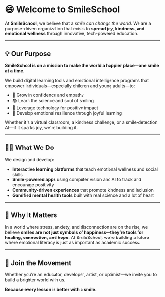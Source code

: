 # 😄 Welcome to SmileSchool

At **SmileSchool**, we believe that a *smile can change the world.*
We are a purpose-driven organization that exists to **spread joy, kindness, and emotional wellness** through innovative, tech-powered education.

---

## 💡 Our Purpose

**SmileSchool is on a mission to make the world a happier place—one smile at a time.**

We build digital learning tools and emotional intelligence programs that empower individuals—especially children and young adults—to:

* 🌱 Grow in confidence and empathy
* 📚 Learn the science and soul of smiling
* 🤖 Leverage technology for positive impact
* 🧠 Develop emotional resilience through joyful learning

Whether it's a virtual classroom, a kindness challenge, or a smile-detection AI—if it sparks joy, we're building it.

---

## 👩‍💻 What We Do

We design and develop:

* **Interactive learning platforms** that teach emotional wellness and social skills
* **Smile-powered apps** using computer vision and AI to track and encourage positivity
* **Community-driven experiences** that promote kindness and inclusion
* **Gamified mental health tools** built with real science and a lot of heart

---

## 🚀 Why It Matters

In a world where stress, anxiety, and disconnection are on the rise, we believe **smiles are not just symbols of happiness—they’re tools for healing, connection, and hope**. At SmileSchool, we’re building a future where emotional literacy is just as important as academic success.

---

## 📍 Join the Movement

Whether you’re an educator, developer, artist, or optimist—we invite you to build a brighter world with us.

**Because every lesson is better with a smile.**